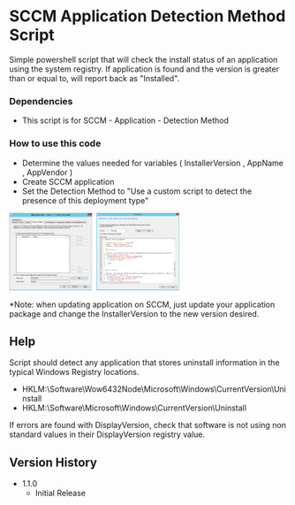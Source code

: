 # SCCM Application Detection Method Script

Simple powershell script that will check the install status of an application using the system registry. 
If application is found and the version is greater than or equal to, will report back as "Installed".

### Dependencies

* This script is for SCCM - Application - Detection Method

### How to use this code

* Determine the values needed for variables ( InstallerVersion , AppName , AppVendor )
* Create SCCM application 
* Set the Detection Method to "Use a custom script to detect the presence of this deployment type"

<img src="https://github.com/C-Payton/SCCM-Scripts/blob/main/DetectionMethod/Detect_App1.png" width="150" height="140"/>&nbsp;
<img src="https://github.com/C-Payton/SCCM-Scripts/blob/main/DetectionMethod/Detect_App2.png" width="150" height="140"/>&nbsp;

*Note: when updating application on SCCM, just update your application package and change the InstallerVersion to the new version desired. 

## Help

Script should detect any application that stores uninstall information in the typical Windows Registry locations. 
 * HKLM:\Software\Wow6432Node\Microsoft\Windows\CurrentVersion\Uninstall
 * HKLM:\Software\Microsoft\Windows\CurrentVersion\Uninstall

If errors are found with DisplayVersion, check that software is not using non standard values in their DisplayVersion registry value. 

## Version History

* 1.1.0
    * Initial Release
